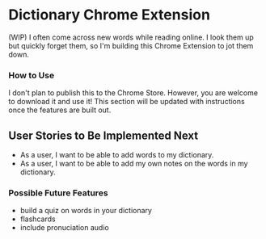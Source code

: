 # Dictionary Chrome Extension
(WIP)
I often come across new words while reading online. I look them up but quickly forget them, so I'm building this Chrome Extension to jot them down.

### How to Use
I don't plan to publish this to the Chrome Store. However, you are welcome to download it and use it! This section will be updated with instructions once the features are built out.

## User Stories to Be Implemented Next
* As a user, I want to be able to add words to my dictionary.
* As a user, I want to be able to add my own notes on the words in my dictionary.

### Possible Future Features
- build a quiz on words in your dictionary
- flashcards
- include pronuciation audio
